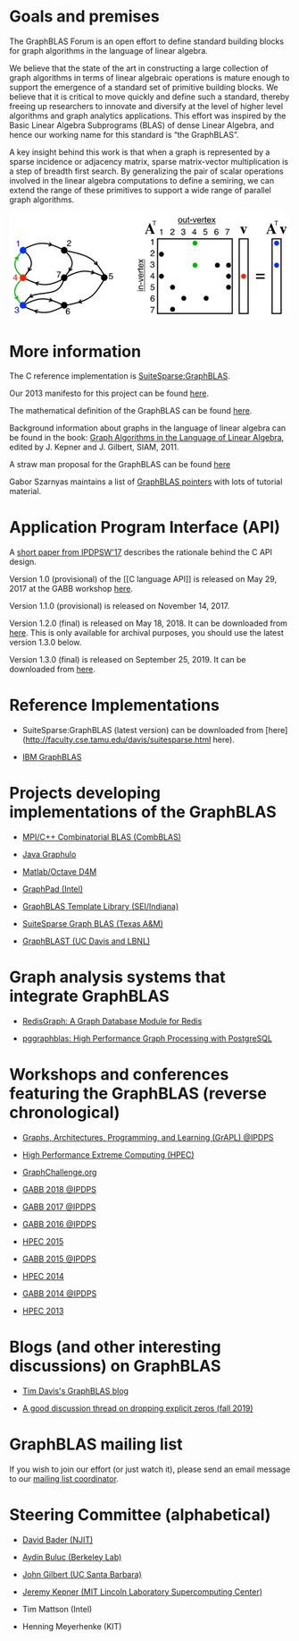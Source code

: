 # Goals and premises

The GraphBLAS Forum is an open effort to define standard building
blocks for graph algorithms in the language of linear algebra.

We believe that the state of the art in constructing a large
collection of graph algorithms in terms of linear algebraic operations
is mature enough to support the emergence of a standard set of
primitive building blocks.  We believe that it is critical to move
quickly and define such a standard, thereby freeing up researchers to
innovate and diversify at the level of higher level algorithms and
graph analytics applications.  This effort was inspired by the Basic
Linear Algebra Subprograms (BLAS) of dense Linear Algebra, and hence
our working name for this standard is “the GraphBLAS”.

A key insight behind this work is that when a graph is represented by
a sparse incidence or adjacency matrix, sparse matrix-vector
multiplication is a step of breadth first search.  By generalizing the
pair of scalar operations involved in the linear algebra computations
to define a semiring, we can extend the range of these primitives to
support a wide range of parallel graph algorithms.

![An example graph and adjacency matrix](./AdjacencyMatrixBFS.png)

# More information

The C reference implementation is
[SuiteSparse:GraphBLAS](http://faculty.cse.tamu.edu/davis/suitesparse.html).

Our 2013 manifesto for this project can be found
[here](http://www.netlib.org/utk/people/JackDongarra/PAPERS/GraphPrimitives-HPEC.pdf).

The mathematical definition of the GraphBLAS can be found
[here](http://www.mit.edu/~kepner/GraphBLAS/GraphBLAS-Math-release.pdf).

Background information about graphs in the language of linear algebra
can be found in the book: [Graph Algorithms in the Language of Linear
Algebra](http://bookstore.siam.org/se22/), edited by J. Kepner and
J. Gilbert, SIAM, 2011.

A straw man proposal for the GraphBLAS can be found
[here](http://gauss.cs.ucsb.edu/~aydin/combblas-r2.pdf)

Gabor Szarnyas maintains a list of [GraphBLAS
pointers](https://github.com/szarnyasg/graphblas-pointers) with lots
of tutorial material.


# Application Program Interface (API)

A [short paper from
IPDPSW'17](http://gauss.cs.ucsb.edu/~aydin/GABB17.pdf) describes the
rationale behind the C API design.

Version 1.0 (provisional) of the [[C language API]] is released on May
29, 2017 at the GABB workshop
[here](http://graphanalysis.org/workshop2017.html).

Version 1.1.0 (provisional) is released on November 14, 2017.

Version 1.2.0 (final) is released on May 18, 2018. It can be
downloaded from
[here](http://people.eecs.berkeley.edu/~aydin/GraphBLAS_API_C_v12.pdf). This
is only available for archival purposes, you should use the latest
version 1.3.0 below.

Version 1.3.0 (final) is released on September 25, 2019. It can be
downloaded from
[here](http://people.eecs.berkeley.edu/~aydin/GraphBLAS_API_C_v13.pdf).


# Reference Implementations

* SuiteSparse:GraphBLAS (latest version) can be downloaded from
  [here](http://faculty.cse.tamu.edu/davis/suitesparse.html here).

* [IBM GraphBLAS](https://github.com/IBM/ibmgraphblas)


# Projects developing implementations of the GraphBLAS

* [MPI/C++ Combinatorial BLAS (CombBLAS)](https://people.eecs.berkeley.edu/~aydin/CombBLAS/html/index.html)

* [Java Graphulo](http://graphulo.mit.edu)

* [Matlab/Octave D4M](http://d4m.mit.edu)

* [GraphPad (Intel)](https://github.com/narayanan2004/GraphMat/tree/distributed_primitives_integration)

* [GraphBLAS Template Library (SEI/Indiana)](https://github.com/cmu-sei/gbtl)

* [SuiteSparse Graph BLAS (Texas A&M)](http://faculty.cse.tamu.edu/davis/suitesparse.html)

* [ GraphBLAST (UC Davis and LBNL)](https://github.com/gunrock/graphblast)


# Graph analysis systems that integrate GraphBLAS

* [RedisGraph: A Graph Database Module for
  Redis](https://redislabs.com/redis-enterprise/redis-modules/redis-enterprise-modules/redisgraph/)

* [ pggraphblas: High Performance Graph Processing with PostgreSQL](https://github.com/michelp/pggraphblas)


# Workshops and conferences featuring the GraphBLAS (reverse chronological)

* [Graphs, Architectures, Programming, and Learning (GrAPL) @IPDPS](http://hpc.pnl.gov/grapl/)

* [High Performance Extreme Computing (HPEC)](http://www.ieee-hpec.org/)

* [GraphChallenge.org](http://GraphChallenge.org/)

* [GABB 2018 @IPDPS](http://graphanalysis.org/workshop2018.html)

* [GABB 2017 @IPDPS](http://graphanalysis.org/workshop2017.html)

* [GABB 2016 @IPDPS](http://graphanalysis.org/workshop2016.html)

* [HPEC 2015](http://www.ieee-hpec.org/2015/)

* [GABB 2015 @IPDPS](http://graphanalysis.org/workshop2015.html)

* [HPEC 2014](http://www.ieee-hpec.org/2014/copy/agendatext.html)

* [GABB 2014 @IPDPS](http://graphanalysis.org/workshop2015.html)

* [HPEC 2013](http://ieee-hpec.org/2013/agenda.htm)


# Blogs (and other interesting discussions) on GraphBLAS

* [Tim Davis's GraphBLAS blog](http://aldenmath.com/blog)

* [A good discussion thread on dropping explicit zeros (fall
  2019)](https://github.com/GraphBLAS/LAGraph/issues/28#issuecomment-542952115)

# GraphBLAS mailing list

If you wish to join our effort (or just watch it), please send an
email message to our [mailing list coordinator](mailto:abuluc@lbl.gov).


# Steering Committee (alphabetical)

* [David Bader (NJIT)](https://davidbader.net/)

* [Aydin Buluc (Berkeley Lab)](https://people.eecs.berkeley.edu/~aydin/)

* [John Gilbert (UC Santa Barbara)](http://www.cs.ucsb.edu/~gilbert/)

* [Jeremy Kepner (MIT Lincoln Laboratory Supercomputing Center)](http://www.mit.edu/~kepner/)

* Tim Mattson (Intel)

* Henning Meyerhenke (KIT)
